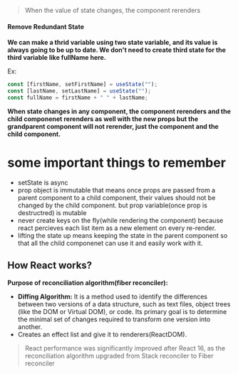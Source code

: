 > When the value of state changes, the component rerenders

#### Remove Redundant State

**We can make a thrid variable using two state variable, and its value is always going to be up to date. We don't need to create third state for the third variable like fullName here.**

Ex:
```jsx
const [firstName, setFirstName] = useState("");
const [lastName, setLastName] = useState("");
const fullName = firstName + " " + lastName;
```

**When state changes in any component, the component rerenders and the child componenet rerenders as well with the new props but the grandparent component will not rerender, just the component and the child component.**


# some important things to remember

- setState is async
- prop object is immutable that means once props are passed from a parent component to a child component, their values should not be changed by the child component. but prop variable(once prop is destructred) is mutable 
- never create keys on the fly(while rendering the component) because react percieves each list item as a new element on every re-render.
- lifting the state up means keeping the state in the parent component so that all the child componenet can use it and easily work with it.


## How React works?

**Purpose of reconciliation algorithm(fiber reconciler):**

- **Diffing Algorithm:** It is a method used to identify the differences between two versions of a data structure, such as text files, object trees (like the DOM or Virtual DOM), or code. Its primary goal is to determine the minimal set of changes required to transform one version into another.
- Creates an effect list and give it to renderers(ReactDOM).

> React performance was significantly improved after React 16, as the reconciliation algorithm upgraded from Stack reconciler to Fiber reconciler



